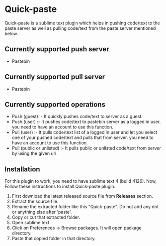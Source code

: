 # Quick-paste
Quick-paste is a sublime text plugin which helps in pushing code/text to the paste server as well as pulling code/text from the paste server mentioned below.

## Currently supported push server
- Pastebin
## Currently supported pull server
- Pastebin
## Currently supported operations
- Push (guest) :- It quickly pushes code/text to server as a guest.
- Push (user) :- It pushes code/text to pastebin server as a logged in user. you need to have an account to use this function.
- Pull (user) :- It pulls code/text list of a logged in user and let you select one of your pushed code/text and pulls that from server. you need to have an account to use this function.
- Pull (public or unlisted) :- It pulls public or unlisted code/text from server by using the given url.
## Installation
For this plugin to work, you need to have sublime text 4 (build 4126). 
Now, Follow these instructions to install Quick-paste plugin.

1. First download the latest released source file from **Releases** section.
2. Extract the source file.
3. Rename the extracted folder like this "Quick-paste". Do not add any dot or anything else after 'paste'.
4. Copy or cut that extracted folder.
5. Open sublime text.
6. Click on Preferences -> Browse packages. It will open package directory.
7. Paste that copied folder in that directory.


